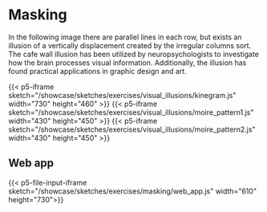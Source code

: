 # Masking

In the following image there are parallel lines in each row, but exists an illusion of a vertically displacement created by the
irregular columns sort. The cafe wall illusion has been utilized by neuropsychologists to investigate how the brain processes visual information. Additionally, the illusion has found practical applications in graphic design and art.

{{< p5-iframe sketch="/showcase/sketches/exercises/visual_illusions/kinegram.js" width="730" height="460" >}}
{{< p5-iframe sketch="/showcase/sketches/exercises/visual_illusions/moire_pattern1.js" width="430" height="450" >}}
{{< p5-iframe sketch="/showcase/sketches/exercises/visual_illusions/moire_pattern2.js" width="430" height="450" >}}


## Web app

{{< p5-file-input-iframe sketch="/showcase/sketches/exercises/masking/web_app.js" width="610" height="730">}}
